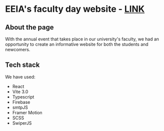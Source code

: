 # EEIA's faculty day website - [LINK](https://dzienweeia.vercel.app)

## About the page

With the annual event that takes place in our university's faculty, we had an opportunity to create an informative website for both the students and newcomers.

## Tech stack

We have used:

- React
- Vite 3.0
- Typescript
- Firebase
- smtpJS
- Framer Motion
- SCSS
- SwiperJS
